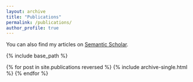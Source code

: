```yaml
---
layout: archive
title: "Publications"
permalink: /publications/
author_profile: true
---
```


You can also find my articles on <a href="https://www.semanticscholar.org/author/Nadav-Oved/1382650252?sort=pub-date">Semantic Scholar</a>.

{% include base_path %}

{% for post in site.publications reversed %}
  {% include archive-single.html %}
{% endfor %}
